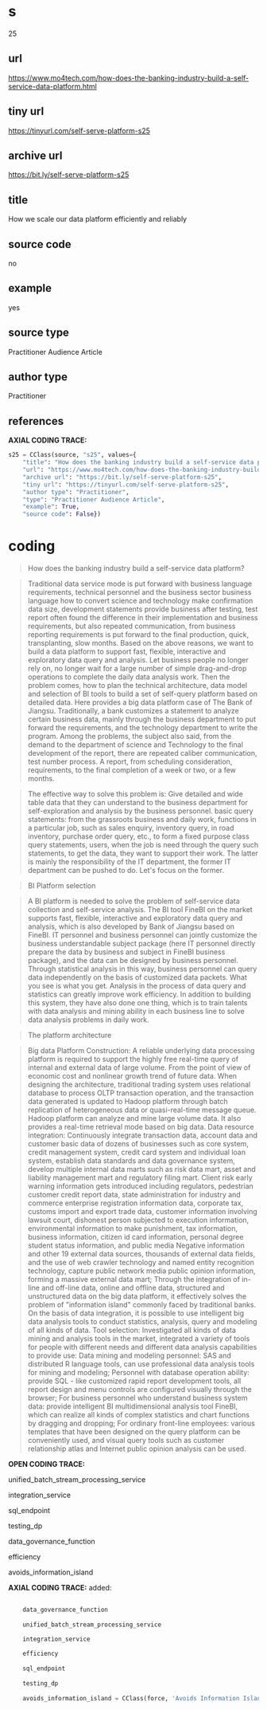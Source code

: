 # s 
25
## url
https://www.mo4tech.com/how-does-the-banking-industry-build-a-self-service-data-platform.html
## tiny url
https://tinyurl.com/self-serve-platform-s25
## archive url
https://bit.ly/self-serve-platform-s25
## title
How we scale our data platform efficiently and reliably
## source code
no
## example
yes
## source type 
Practitioner Audience Article
## author type
Practitioner
## references

**AXIAL CODING TRACE:**
``` python
s25 = CClass(source, "s25", values={
    "title": "How does the banking industry build a self-service data platform?",
    "url": "https://www.mo4tech.com/how-does-the-banking-industry-build-a-self-service-data-platform.html",
    "archive url": "https://bit.ly/self-serve-platform-s25",
    "tiny url": "https://tinyurl.com/self-serve-platform-s25",
    "author type": "Practitioner",
    "type": "Practitioner Audience Article",
    "example": True,
    "source code": False})
```

# coding

> How does the banking industry build a self-service data platform?

> Traditional data service mode is put forward with business language requirements, technical personnel and the business sector business language how to convert science and technology make confirmation data size, development statements provide business after testing, test report often found the difference in their implementation and business requirements, but also repeated communication, from business reporting requirements is put forward to the final production, quick, transplanting, slow months.
Based on the above reasons, we want to build a data platform to support fast, flexible, interactive and exploratory data query and analysis. Let business people no longer rely on, no longer wait for a large number of simple drag-and-drop operations to complete the daily data analysis work.
Then the problem comes, how to plan the technical architecture, data model and selection of BI tools to build a set of self-query platform based on detailed data.
Here provides a big data platform case of The Bank of Jiangsu.
Traditionally, a bank customizes a statement to analyze certain business data, mainly through the business department to put forward the requirements, and the technology department to write the program. Among the problems, the subject also said, from the demand to the department of science and Technology to the final development of the report, there are repeated caliber communication, test number process. A report, from scheduling consideration, requirements, to the final completion of a week or two, or a few months.

> The effective way to solve this problem is:
Give detailed and wide table data that they can understand to the business department for self-exploration and analysis by the business personnel.
basic query statements: from the grassroots business and daily work, functions in a particular job, such as sales enquiry, inventory query, in road inventory, purchase order query, etc., to form a fixed purpose class query statements, users, when the job is need through the query such statements, to get the data, they want to support their work.
The latter is mainly the responsibility of the IT department, the former IT department can be pushed to do. Let's focus on the former.

> BI Platform selection

> A BI platform is needed to solve the problem of self-service data collection and self-service analysis. The BI tool FineBI on the market supports fast, flexible, interactive and exploratory data query and analysis, which is also developed by Bank of Jiangsu based on FineBI.
IT personnel and business personnel can jointly customize the business understandable subject package (here IT personnel directly prepare the data by business and subject in FineBI business package), and the data can be designed by business personnel. Through statistical analysis in this way, business personnel can query data independently on the basis of customized data packets. What you see is what you get. Analysis in the process of data query and statistics can greatly improve work efficiency. In addition to building this system, they have also done one thing, which is to train talents with data analysis and mining ability in each business line to solve data analysis problems in daily work.

> The platform architecture

> Big data Platform Construction:
A reliable underlying data processing platform is required to support the highly free real-time query of internal and external data of large volume. From the point of view of economic cost and nonlinear growth trend of future data. When designing the architecture, traditional trading system uses relational database to process OLTP transaction operation, and the transaction data generated is updated to Hadoop platform through batch replication of heterogeneous data or quasi-real-time message queue. Hadoop platform can analyze and mine large volume data. It also provides a real-time retrieval mode based on big data.
Data resource integration:
Continuously integrate transaction data, account data and customer basic data of dozens of businesses such as core system, credit management system, credit card system and individual loan system, establish data standards and data governance system, develop multiple internal data marts such as risk data mart, asset and liability management mart and regulatory filing mart. Client risk early warning information gets introduced including regulators, pedestrian customer credit report data, state administration for industry and commerce enterprise registration information data, corporate tax, customs import and export trade data, customer information involving lawsuit court, dishonest person subjected to execution information, environmental information to make punishment, tax information, business information, citizen id card information, personal degree student status information, and public media Negative information and other 19 external data sources, thousands of external data fields, and the use of web crawler technology and named entity recognition technology, capture public network media public opinion information, forming a massive external data mart;
Through the integration of in-line and off-line data, online and offline data, structured and unstructured data on the big data platform, it effectively solves the problem of "information island" commonly faced by traditional banks. On the basis of data integration, it is possible to use intelligent big data analysis tools to conduct statistics, analysis, query and modeling of all kinds of data.
Tool selection:
Investigated all kinds of data mining and analysis tools in the market, integrated a variety of tools for people with different needs and different data analysis capabilities to provide use:
Data mining and modeling personnel: SAS and distributed R language tools, can use professional data analysis tools for mining and modeling;
Personnel with database operation ability: provide SQL - like customized rapid report development tools, all report design and menu controls are configured visually through the browser;
For business personnel who understand business system data: provide intelligent BI multidimensional analysis tool FineBI, which can realize all kinds of complex statistics and chart functions by dragging and dropping;
For ordinary front-line employees: various templates that have been designed on the query platform can be conveniently used, and visual query tools such as customer relationship atlas and Internet public opinion analysis can be used.

**OPEN CODING TRACE:**

unified_batch_stream_processing_service

integration_service

sql_endpoint

testing_dp

data_governance_function

efficiency

avoids_information_island

**AXIAL CODING TRACE:**
added:
``` python
    
    data_governance_function
    
    unified_batch_stream_processing_service

    integration_service
    
    efficiency
    
    sql_endpoint
    
    testing_dp
     
    avoids_information_island = CClass(force, 'Avoids Information Island')
```











